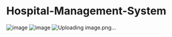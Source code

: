 # Hospital-Management-System

![image](https://github.com/Mukhammadkodir27/Hospital-Management-System/assets/99057791/5c7bd169-4382-47d3-ba33-e13ee3ddb9e2)
![image](https://github.com/Mukhammadkodir27/Hospital-Management-System/assets/99057791/3f1419c2-33ba-41aa-a099-cfe4558268f4)
![Uploading image.png…]()
